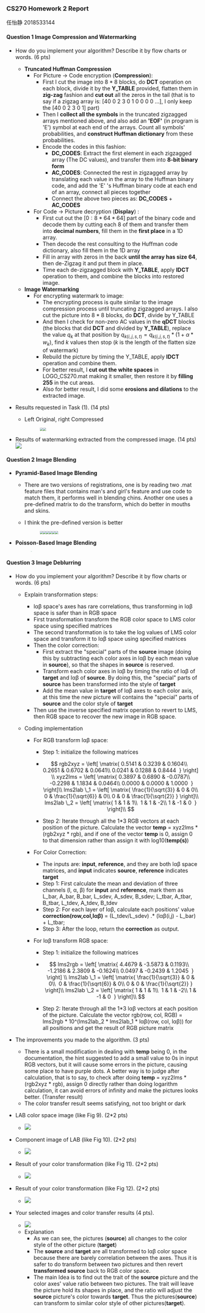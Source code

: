 ### CS270 Homework 2 Report

任怡静 2018533144

#### Question 1 Image Compression and Watermarking

- How do you implement your algorithm? Describe it by flow charts or words. (6 pts)
  - **Truncated Huffman Compression**
    - For Picture -> Code encryption (**Compression**): 
      - First I cut the image into $8*8$ blocks, do **DCT** operation on each block, divide it by the **Y_TABLE** provided, flatten them in **zig-zag** fashion and **cut out** all the zeros in the tail (that is to say if a zigzag array is: [40 0 2 3 0 1 0 0 0 0 ...], I only keep the [40 0 2 3 0 1] part)
      - Then I **collect all the symbols** in the truncated zigzagged arrays mentioned above, and also add an **'EOF'** (in program is 'E') symbol at each end of the arrays. Count all symbols' probabilities, and **construct Huffman dictionary** from these probabilities.
      - Encode the codes in this fashion:
        - **DC_CODES**: Extract the first element in each zigzagged array (The DC values), and transfer them into **8-bit binary form**
        - **AC_CODES**: Connected the rest in zigzagged array by translating each value in the array to the Huffman binary code, and add the 'E' 's Huffman binary code at each end of an array, connect all pieces together
        - Connect the above two pieces as: **DC_CODES** + **AC_CODES**
    - For Code -> Picture decryption (**Display**) :
      - First cut out the $[0:8 * 64 * 64]$ part of the binary code and decode them by cutting each 8 of them and transfer them into **decimal numbers**, fill them in the **first place** in a 1D array.
      - Then decode the rest consulting to the Huffman code dictionary, also fill them in the 1D array
      - Fill in array with zeros in the back **until the array has size 64**, then de-Zigzag it and put them in place.
      - Time each de-zigzagged block with **Y_TABLE**, apply **IDCT** operation to them, and combine the blocks into restored image.
  - **Image Watermarking**
    - For encrypting watermark to image:
      - The encrypting process is quite similar to the image compression process until truncating zigzagged arrays. I also cut the picture into $8*8$ blocks, do **DCT**, divide by Y_TABLE
      - And then I check for non-zero AC values in the **qDCT** blocks (the blocks that did **DCT** and divided by **Y_TABLE**), replace the value $q_k$ at that position by  $q_{k(i,j,s,t)} = q_{k(i,j,s,t)} * (1 + \alpha * w_k)$, find $k$ values then stop ($k$ is the length of the flatten size of watermark)
      - Rebuild the picture by timing the Y_TABLE, apply **IDCT** operation and combine them.
      - For better result, I **cut out the white spaces** in LOGO_CS270.mat making it smaller, then restore it by **filling 255** in the cut areas.
      - Also for better result, I did some **erosions and dilations** to the extracted image.

- Results requested in Task (1). (14 pts) 

  - Left Original, right Compressed

    <figure class="half">
        <img src="lena.jpg" style="zoom:50%;" /><img src="DecompressedImage.jpg" style="zoom:50%;" />
    </figure>

- Results of watermarking extracted from the compressed image. (14 pts)![](D:\Rigin_Rain\Classes\CS270\ShanghaitechCS270-DIPHws\hw2-任怡静\Results\Q1\ExtractedWatermark.jpg)


#### Question 2 Image Blending

- **Pyramid-Based Image Blending** 

  - There are two versions of registrations, one is by reading two .mat feature files that contains man's and girl's feature and use code to match them, it performs well in blending chins. Another one uses a pre-defined matrix to do the transform, which do better in mouths and skins.

  - I think the pre-defined version is better

    <figure class="half">
        <img src="hw2_files/Q2/girl.jpeg" style="zoom:50%;" /><img src="hw2_files/Q2/man.jpg" style="zoom:50%;" /><img src="Results/Q2/RegisterationResult_m.jpg" style="zoom:50%;" /><img src="Results/Q2/BlendedImage_m.jpg" style="zoom:50%;" /><img src="Results/Q2/RegisterationResult_p.jpg" style="zoom:50%;" /><img src="Results/Q2/BlendedImage_p.jpg" style="zoom:50%;" />
    </figure>

- **Poisson-Based Image Blending**

  <figure class="half">
      <img src="Results/Q2/SetPosition.jpg" style="zoom:7%;" /><img src="Results/Q2/NonBlended.jpg" style="zoom:7%;" /><img src="Results/Q2/PossionBlending.jpg" style="zoom:7%;" />
  </figure>

#### Question 3 Image Deblurring

- How do you implement your algorithm? Describe it by flow charts or words. (6 pts)

  - Explain transformation steps:

    - lαβ space's axes has rare correlations, thus transforming in lαβ space is safer than in RGB space
    - First transformation transform the RGB color space to LMS color space using specified matrices
    - The second transformation is to take the log values of LMS color space and transform it to lαβ space using specified matrices
    - Then the color correction:
      - First extract the "special" parts of the **source** image (doing this by subtracting each color axes in lαβ by each mean value in **source**), so that the shapes in **source** is reserved.
      - Transform each color axes in lαβ by timing the ratio of lαβ of **target** and lαβ of **source**. By doing this, the "special" parts of **source** has been transformed into the style of **target**
      - Add the mean value in **target** of lαβ axes to each color axis, at this time the new picture will contains the "special" parts of **source** and the color style of **target**
    - Then use the inverse specified matrix operation to revert to LMS, then RGB space to recover the new image in RGB space.

  - Coding implementation

    - For RGB transform lαβ space:

      - Step 1: initialize the following matrices

      - $$
        rgb2xyz = \left[ \matrix{ 0.5141 & 0.3239 & 0.1604\\   0.2651 & 0.6702 & 0.0641\\  0.0241 & 0.1288 & 0.8444  } \right] \\
        xyz2lms = \left[ \matrix{ 0.3897 & 0.6890 & -0.0787\\  -0.2298 & 1.1834 & 0.0464\\  0.0000 & 0.0000 & 1.0000  } \right]\\
        lms2lab \_1 = \left[ \matrix{ \frac{1}{\sqrt{3}} & 0 & 0\\  0 & \frac{1}{\sqrt{6}} & 0\\  0 & 0 & \frac{1}{\sqrt{2}} } \right]\\
        lms2lab \_2 = \left[ \matrix{ 1 & 1 & 1\\  1 & 1 & -2\\  1 & -1 & 0  } \right]\\
        $$

      - Step 2: Iterate through all the 1*3 RGB vectors at each position of the picture. Calculate the vector **temp** = xyz2lms * (rgb2xyz * rgb), and if one of the vector **temp** is 0, assign 0 to that dimension rather than assign it with log10(**temp(s)**)

    - For  Color Correction:

      - The inputs are: **input**, **reference**, and they are both lαβ space matrices, and **input** indicates **source**, **reference** indicates **target**
      - Step 1: First calculate the mean and deviation of three channels (l, α, β) for **input** and **reference**, mark them as L_bar, A_bar, B_bar, L_sdev, A_sdev, B_sdev; L_tbar, A_tbar, B_tbar, L_tdev, A_tdev, B_tdev
      - Step 2: For each layer of lαβ, calculate each positions' value **correction(row,col,lαβ)** = (L_tdev/L_sdev) .* (lαβ(i,j) - L_bar) + L_tbar;
      - Step 3: After the loop, return the **correction** as output.

    - For lαβ transform RGB space:

      - Step 1: initialize the following matrices

      - $$
        lms2rgb = \left[ \matrix{ 4.4679 & -3.5873 & 0.1193\\   -1.2186 & 2.3809 & -0.1624\\  0.0497 & -0.2439 & 1.2045  } \right] \\
        lms2lab \_1 = \left[ \matrix{ \frac{1}{\sqrt{3}} & 0 & 0\\  0 & \frac{1}{\sqrt{6}} & 0\\  0 & 0 & \frac{1}{\sqrt{2}} } \right]\\
        lms2lab \_2 = \left[ \matrix{ 1 & 1 & 1\\  1 & 1 & -2\\  1 & -1 & 0  } \right]\\
        $$

      - Step 2: Iterate through all the 1*3 lαβ vectors at each position of the picture. Calculate the vector rgb(row, col, RGB) = lms2rgb * 10^(lms2lab_2 * lms2lab_1 * lαβ(row, col, lαβ)) for all positions and get the result of RGB picture matrix

- The improvements you made to the algorithm. (3 pts)

  - There is a small modification in dealing with **temp** being 0, in the documentation, the hint suggested to add a small value to 0s in input RGB vectors, but it will cause some errors in the picture, causing some place to have purple dots. A better way is to judge after calculation, that is to say, to check after doing **temp** = xyz2lms * (rgb2xyz * rgb), assign 0 directly rather than doing logarithm calculation, it can avoid errors of infinity and make the pictures looks better. (Transfer result)
  - The color transfer result seems satisfying, not too bright or dark

- LAB color space image (like Fig 9). (2*2 pts)

  - ![](D:\Rigin_Rain\Classes\CS270\hws\hw1\Rgb2lab_Result.png)

- Component image of LAB (like Fig 10). (2*2 pts)

  - ![](D:\Rigin_Rain\Classes\CS270\hws\hw1\lab_Result.png)

- Result of your color transformation (like Fig 11). (2*2 pts)

  - ![](D:\Rigin_Rain\Classes\CS270\hws\hw1\ColorTransformation_Result.png)

- Result of your color transformation (like Fig 12). (2*2 pts)

  - ![](D:\Rigin_Rain\Classes\CS270\hws\hw1\ColorTransTwo_Result.png)

- Your selected images and color transfer results (4 pts). 

  - ![](D:\Rigin_Rain\Classes\CS270\hws\hw1\ColorTransSelf_Result.png)
  - Explanation
    - As we can see, the pictures (**source**) all changes to the color style of the other picture (**target**)
    - The **source** and **target** are all transformed to lαβ color space because there are barely correlation between the axes. Thus it is safer to do transform between two pictures and then revert **transformed source** back to RGB color space.
    - The main Idea is to find out the trait of the **source** picture and the color axes' value ratio between two pictures. The trait will leave the picture hold its shapes in place, and the ratio will adjust the **source** picture's color towards **target**. Thus the pictures(**source**) can transform to similar color style of other pictures(**target**).

